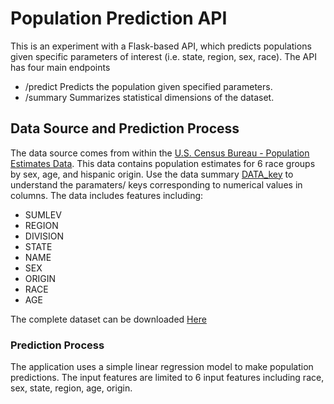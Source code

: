 # Population Prediction API
 This is an experiment with a Flask-based API, which predicts populations given specific parameters of interest (i.e. state, region, sex, race).
 The API has four main endpoints
 * /predict Predicts the population given specified parameters.
 * /summary Summarizes statistical dimensions of the dataset.

## Data Source and Prediction Process
The data source comes from within the [U.S. Census Bureau - Population Estimates Data](https://www.census.gov/programs-surveys/popest/data/data-sets.html). This data contains population estimates for 6 race groups by sex, age, and hispanic origin. Use the data summary [DATA_key](https://www2.census.gov/programs-surveys/popest/technical-documentation/file-layouts/2020-2023/SC-EST2023-ALLDATA6.pdf?utm_source=chatgpt.com) to understand the paramaters/ keys corresponding to numerical values in columns. The data includes features including:
* SUMLEV
* REGION
* DIVISION
* STATE
* NAME
* SEX
* ORIGIN
* RACE
* AGE

The complete dataset can be downloaded [Here](https://www2.census.gov/programs-surveys/popest/technical-documentation/file-layouts/2020-2023/)

### Prediction Process
The application uses a simple linear regression model to make population predictions. The input features are limited to 6 input features including race, sex, state, region, age, origin. 
